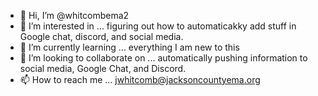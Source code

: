 - 👋 Hi, I’m @whitcombema2
- 👀 I’m interested in ... figuring out how to automaticakky add stuff in Google chat, discord, and social media. 
- 🌱 I’m currently learning ... everything I am new to this 
- 💞️ I’m looking to collaborate on ... automatically pushing information to social media, Google Chat, and Discord. 
- 📫 How to reach me ... jwhitcomb@jacksoncountyema.org

<!---
whitcombema2/whitcombema2 is a ✨ special ✨ repository because its `README.md` (this file) appears on your GitHub profile.
You can click the Preview link to take a look at your changes.
--->
